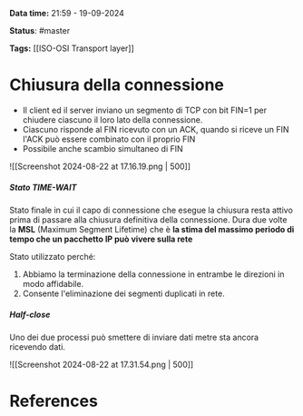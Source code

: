**Data time:** 21:59 - 19-09-2024

**Status**: #master 

**Tags:** [[ISO-OSI Transport layer]]

# Chiusura della connessione

- Il client ed il server inviano un segmento di TCP con bit FIN=1 per chiudere ciascuno il loro lato della connessione. 
- Ciascuno risponde al FIN ricevuto con un ACK, quando si riceve un FIN l'ACK può essere combinato con il proprio FIN
- Possibile anche scambio simultaneo di FIN

![[Screenshot 2024-08-22 at 17.16.19.png | 500]]

##### Stato TIME-WAIT
Stato finale in cui il capo di connessione che esegue la chiusura resta attivo prima di passare alla chiusura definitiva della connessione. Dura due volte la **MSL** (Maximum Segment Lifetime) che è **la stima del massimo periodo di tempo che un pacchetto IP può vivere sulla rete** 

Stato utilizzato perché:
1. Abbiamo la terminazione della connessione in entrambe le direzioni in modo affidabile.
2. Consente l'eliminazione dei segmenti duplicati in rete.

##### Half-close
Uno dei due processi può smettere di inviare dati metre sta ancora ricevendo dati.

![[Screenshot 2024-08-22 at 17.31.54.png | 500]]

# References